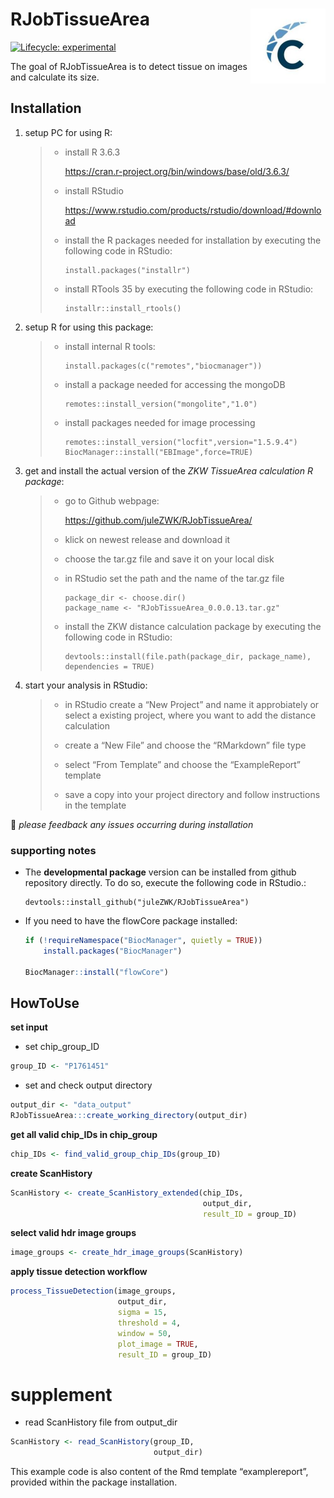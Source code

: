 
<!-- README.md is generated from README.Rmd. Please edit that file -->

# RJobTissueArea <img src='man/figures/logo.png' align="right" height="120" />

<!-- badges: start -->

[![Lifecycle:
experimental](https://img.shields.io/badge/lifecycle-experimental-orange.svg)](https://lifecycle.r-lib.org/articles/stages.html#experimental)
<!-- badges: end -->

The goal of RJobTissueArea is to detect tissue on images and calculate
its size.

## Installation

1.  setup PC for using R:

    > -   install R 3.6.3
    >
    >     <https://cran.r-project.org/bin/windows/base/old/3.6.3/>
    >
    > -   install RStudio
    >
    >     <https://www.rstudio.com/products/rstudio/download/#download>
    >
    > -   install the R packages needed for installation by executing
    >     the following code in RStudio:
    >
    >         install.packages("installr")
    >
    > -   install RTools 35 by executing the following code in RStudio:
    >
    >         installr::install_rtools()

2.  setup R for using this package:

    > -   install internal R tools:
    >
    >         install.packages(c("remotes","biocmanager"))
    >
    > -   install a package needed for accessing the mongoDB
    >
    >         remotes::install_version("mongolite","1.0")
    >
    > -   install packages needed for image processing
    >
    >         remotes::install_version("locfit",version="1.5.9.4") 
    >         BiocManager::install("EBImage",force=TRUE)

3.  get and install the actual version of the *ZKW TissueArea
    calculation R package*:

    > -   go to Github webpage:
    >
    >     <https://github.com/juleZWK/RJobTissueArea/>
    >
    > -   klick on newest release and download it
    >
    > -   choose the tar.gz file and save it on your local disk
    >
    > -   in RStudio set the path and the name of the tar.gz file
    >
    >         package_dir <- choose.dir()
    >         package_name <- "RJobTissueArea_0.0.0.13.tar.gz"
    >
    > -   install the ZKW distance calculation package by executing the
    >     following code in RStudio:
    >
    >         devtools::install(file.path(package_dir, package_name), dependencies = TRUE)

4.  start your analysis in RStudio:

    > -   in RStudio create a “New Project” and name it approbiately or
    >     select a existing project, where you want to add the distance
    >     calculation
    >
    > -   create a “New File” and choose the “RMarkdown” file type
    >
    > -   select “From Template” and choose the “ExampleReport” template
    >
    > -   save a copy into your project directory and follow
    >     instructions in the template

💌 *please feedback any issues occurring during installation*

### supporting notes

-   The **developmental package** version can be installed from github
    repository directly. To do so, execute the following code in
    RStudio.:

        devtools::install_github("juleZWK/RJobTissueArea")

-   If you need to have the flowCore package installed:

    ``` r
    if (!requireNamespace("BiocManager", quietly = TRUE))
        install.packages("BiocManager")

    BiocManager::install("flowCore")
    ```

## HowToUse

**set input**

-   set chip_group_ID

``` r
group_ID <- "P1761451"
```

-   set and check output directory

``` r
output_dir <- "data_output"
RJobTissueArea:::create_working_directory(output_dir)
```

**get all valid chip_IDs in chip_group**

``` r
chip_IDs <- find_valid_group_chip_IDs(group_ID)
```

**create ScanHistory**

``` r
ScanHistory <- create_ScanHistory_extended(chip_IDs,
                                           output_dir,
                                           result_ID = group_ID)
```

**select valid hdr image groups**

``` r
image_groups <- create_hdr_image_groups(ScanHistory)
```

**apply tissue detection workflow**

``` r
process_TissueDetection(image_groups,
                        output_dir,
                        sigma = 15,
                        threshold = 4,
                        window = 50,
                        plot_image = TRUE,
                        result_ID = group_ID)
```

# supplement

-   read ScanHistory file from output_dir

``` r
ScanHistory <- read_ScanHistory(group_ID,
                                output_dir)
```

This example code is also content of the Rmd template “examplereport”,
provided within the package installation.
